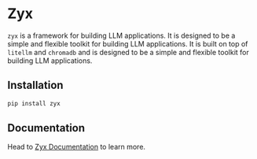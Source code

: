 # Zyx


`zyx` is a framework for building LLM applications. It is designed to be a simple and flexible toolkit for building LLM applications. It is built on top of `litellm` and `chromadb` and is designed to be a simple and flexible toolkit for building LLM applications.

## Installation

```bash
pip install zyx
```

## Documentation

Head to [Zyx Documentation](https://zyx.hammad.fun) to learn more.
